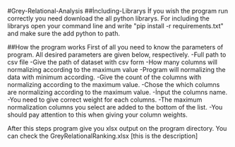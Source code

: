 #Grey-Relational-Analysis
##İncluding-Librarys
İf you wish the program run correctly you need download the all python librarys.
For including the librarys open your command line and write
 "pip install -r requirements.txt"  and make sure the add python to path.
 
##How the program works
First of all you need to know the parameters of program.
All desired parameters are given below, respectively.
-Full path to csv file
	-Give the path of dataset with csv form
-How many columns will normalizing according to the maximum value
	-Program will normalizing the data with minimum according. 
	-Give the count of the columns with normalizing according to the maximum value.
-Chose the which columns are normalizing according to the maximum value.
	-İnput the columns name.
-You need to give correct weight for each columns.
	-The maximum normalization columns you select are added to the bottom of the list.
	-You should pay attention to this when giving your column weights.
	
After this steps program give you xlsx output on the program directory.
You can check the GreyRelationalRanking.xlsx
[this is the description]